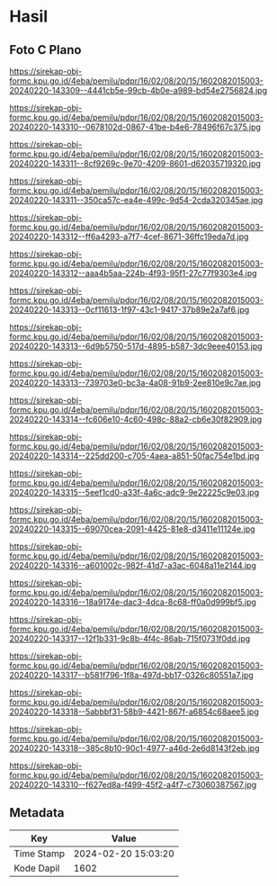 # Hasil

## Foto C Plano

https://sirekap-obj-formc.kpu.go.id/4eba/pemilu/pdpr/16/02/08/20/15/1602082015003-20240220-143309--4441cb5e-99cb-4b0e-a989-bd54e2756824.jpg

https://sirekap-obj-formc.kpu.go.id/4eba/pemilu/pdpr/16/02/08/20/15/1602082015003-20240220-143310--0678102d-0867-41be-b4e6-78496f67c375.jpg

https://sirekap-obj-formc.kpu.go.id/4eba/pemilu/pdpr/16/02/08/20/15/1602082015003-20240220-143311--8cf9269c-9e70-4209-8601-d62035719320.jpg

https://sirekap-obj-formc.kpu.go.id/4eba/pemilu/pdpr/16/02/08/20/15/1602082015003-20240220-143311--350ca57c-ea4e-499c-9d54-2cda320345ae.jpg

https://sirekap-obj-formc.kpu.go.id/4eba/pemilu/pdpr/16/02/08/20/15/1602082015003-20240220-143312--ff6a4293-a7f7-4cef-8671-36ffc19eda7d.jpg

https://sirekap-obj-formc.kpu.go.id/4eba/pemilu/pdpr/16/02/08/20/15/1602082015003-20240220-143312--aaa4b5aa-224b-4f93-95f1-27c77f9303e4.jpg

https://sirekap-obj-formc.kpu.go.id/4eba/pemilu/pdpr/16/02/08/20/15/1602082015003-20240220-143313--0cf11613-1f97-43c1-9417-37b89e2a7af6.jpg

https://sirekap-obj-formc.kpu.go.id/4eba/pemilu/pdpr/16/02/08/20/15/1602082015003-20240220-143313--6d9b5750-517d-4895-b587-3dc9eee40153.jpg

https://sirekap-obj-formc.kpu.go.id/4eba/pemilu/pdpr/16/02/08/20/15/1602082015003-20240220-143313--739703e0-bc3a-4a08-91b9-2ee810e9c7ae.jpg

https://sirekap-obj-formc.kpu.go.id/4eba/pemilu/pdpr/16/02/08/20/15/1602082015003-20240220-143314--fc606e10-4c60-498c-88a2-cb6e30f82909.jpg

https://sirekap-obj-formc.kpu.go.id/4eba/pemilu/pdpr/16/02/08/20/15/1602082015003-20240220-143314--225dd200-c705-4aea-a851-50fac754e1bd.jpg

https://sirekap-obj-formc.kpu.go.id/4eba/pemilu/pdpr/16/02/08/20/15/1602082015003-20240220-143315--5eef1cd0-a33f-4a6c-adc9-9e22225c9e03.jpg

https://sirekap-obj-formc.kpu.go.id/4eba/pemilu/pdpr/16/02/08/20/15/1602082015003-20240220-143315--69070cea-2091-4425-81e8-d3411e11124e.jpg

https://sirekap-obj-formc.kpu.go.id/4eba/pemilu/pdpr/16/02/08/20/15/1602082015003-20240220-143316--a601002c-982f-41d7-a3ac-6048a11e2144.jpg

https://sirekap-obj-formc.kpu.go.id/4eba/pemilu/pdpr/16/02/08/20/15/1602082015003-20240220-143316--18a9174e-dac3-4dca-8c68-ff0a0d999bf5.jpg

https://sirekap-obj-formc.kpu.go.id/4eba/pemilu/pdpr/16/02/08/20/15/1602082015003-20240220-143317--12f1b331-9c8b-4f4c-86ab-715f0731f0dd.jpg

https://sirekap-obj-formc.kpu.go.id/4eba/pemilu/pdpr/16/02/08/20/15/1602082015003-20240220-143317--b581f796-1f8a-497d-bb17-0326c80551a7.jpg

https://sirekap-obj-formc.kpu.go.id/4eba/pemilu/pdpr/16/02/08/20/15/1602082015003-20240220-143318--5abbbf31-58b9-4421-867f-a6854c68aee5.jpg

https://sirekap-obj-formc.kpu.go.id/4eba/pemilu/pdpr/16/02/08/20/15/1602082015003-20240220-143318--385c8b10-90c1-4977-a46d-2e6d8143f2eb.jpg

https://sirekap-obj-formc.kpu.go.id/4eba/pemilu/pdpr/16/02/08/20/15/1602082015003-20240220-143310--f627ed8a-f499-45f2-a4f7-c73060387567.jpg


## Metadata

| Key        | Value               |
| ---------- | ------------------- |
| Time Stamp | 2024-02-20 15:03:20 |
| Kode Dapil | 1602                |



